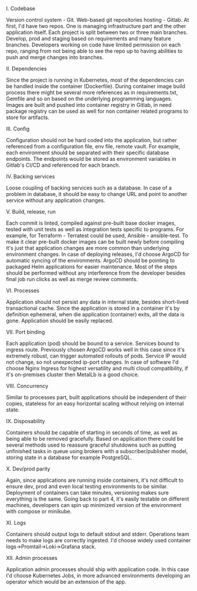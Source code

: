 I. Codebase

Version control system - Git. Web-based git repositories hosting - Gitlab.
At first, I'd have two repos. One is managing infrastructure part and the other application itself. Each project is split between 
two or three main branches. Develop, prod and staging based on requirements and many feature branches. Developers working on code have
limited permission on each repo, ranging from not being able to see the repo up to having abilities to push and merge changes into branches.

II. Dependencies

Since the project is running in Kubernetes, most of the dependencies can be handled inside the container (Dockerfile). During container image build process there might be several more references as in requirements.txt, Gemfile and so on based on the underlying programming languages. Images are built and pushed into container registry in Gitlab, in need package registry can be used as well for non container related programs to store for artifacts.

III. Config

Configuration should not be hard coded into the application, but rather referenced from a configuration file, env file, remote vault. For example, each environment should be separated with their specific database endpoints. The endpoints would be stored as environment variables in Gitlab's CI/CD and referenced for each branch.

IV. Backing services

Loose coupling of backing services such as a database. In case of a problem in database, it should be easy to change URL and point to another service without any application changes.

V. Build, release, run

Each commit is linted, compiled against pre-built base docker images, tested with unit tests as well
as integration tests specific to programs. For example, for Terraform - Terratest could be used, Ansible - ansible-test. 
To make it clear pre-built docker images can be built newly before compiling it's just that application changes are more common 
than underlying environment changes. In case of deploying releases, I'd choose ArgoCD for automatic syncing of the environments. 
ArgoCD should be pointing to packaged Helm applications for easier maintenance. Most of the steps should be performed
without any interference from the developer besides final job run clicks as well as merge review comments.

VI. Processes

Application should not persist any data in internal state, besides short-lived transactional cache. Since the application is stored in a container it's by definition ephemeral, when die application (container) exits, all the data is gone. Application should be easily
replaced.

VII. Port binding

Each application (pod) should be bound to a service. Services bound to ingress route. Previously chosen ArgoCD works well in this case since it's extremely robust, can trigger automated rollouts of pods. Service IP would not change, so not unexpected ip-port changes. In case of software I'd choose Nginx Ingress for highest versatility and multi cloud compatibility, if it's on-premises cluster then MetalLb is a good choice. 

VIII. Concurrency

Similar to processes part, built applications should be independent of their copies, stateless for an easy horizontal scaling without relying on internal state.

IX. Disposability

Containers should be capable of starting in seconds of time, as well as being able to be removed gracefully. Based on application there could be several methods used to reassure graceful shutdowns such as putting unfinished tasks in queue using brokers with a subscriber/publisher model, storing state in a database for example PostgreSQL.

X. Dev/prod parity

Again, since applications are running inside containers, it's not difficult to ensure dev, prod and even local testing environments to be similar. Deployment of containers can take minutes, versioning makes sure everything is the same. Going back to part 4, it's easily testable on different machines, developers can spin up minimized version of the environment with compose or minikube.


XI. Logs

Containers should output logs to default stdout and stderr. Operations team needs to make logs are correctly ingested. I'd choose widely used container logs->Promtail->Loki->Grafana stack.

XII. Admin processes

Application admin processes should ship with application code. In this case I'd choose Kubernetes Jobs, in more advanced environments developing an operator which would be an extension of the app.